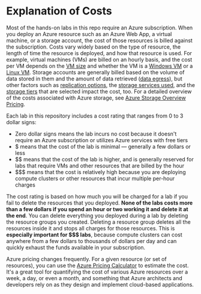 # Explanation of Costs

Most of the hands-on labs in this repo require an Azure subscription. When you deploy an Azure resource such as an Azure Web App, a virtual machine, or a storage account, the cost of those resources is billed against the subscription. Costs vary widely based on the type of resource, the length of time the resource is deployed, and how that resource is used. For example, virtual machines (VMs) are billed on an hourly basis, and the cost per VM depends on the [VM size](https://docs.microsoft.com/azure/virtual-machines/windows/sizes) and whether the VM is a [Windows VM](https://azure.microsoft.com/pricing/details/virtual-machines/windows/) or a [Linux VM](https://azure.microsoft.com/pricing/details/virtual-machines/linux/). Storage accounts are generally billed based on the volume of data stored in them and the amount of data retrieved ([data egress](https://azure.microsoft.com/pricing/details/bandwidth/)), but other factors such as [replication options](https://docs.microsoft.com/azure/storage/common/storage-redundancy), the [storage services used](https://docs.microsoft.com/azure/storage/common/storage-introduction), and the [storage tiers](https://docs.microsoft.com/azure/storage/blobs/storage-blob-storage-tiers) that are selected impact the cost, too. For a detailed overview of the costs associated with Azure storage, see [Azure Storage Overview Pricing](https://azure.microsoft.com/pricing/details/storage/).

Each lab in this repository includes a cost rating that ranges from 0 to 3 dollar signs:

- Zero dollar signs means the lab incurs no cost because it doesn't require an Azure subscription or utilizes Azure services with free tiers
- $ means that the cost of the lab is minimal — generally a few dollars or less
- $$ means that the cost of the lab is higher, and is generally reserved for labs that require VMs and other resources that are billed by the hour
- $$$ means that the cost is relatively high because you are deploying compute clusters or other resources that incur multiple per-hour charges

The cost rating is based on how much you will be charged for a lab if you fail to delete the resources that you deployed. **None of the labs costs more than a few dollars if you spend an hour or two working it and delete it at the end**. You can delete everything you deployed during a lab by deleting the resource groups you created. Deleting a resource group deletes all the resources inside it and stops all charges for those resources. This is **especially important for $$$ labs**, because compute clusters can cost anywhere from a few dollars to thousands of dollars per day and can quickly exhaust the funds available in your subscription.

Azure pricing changes frequently. For a given resource (or set of resources), you can use the [Azure Pricing Calculator](https://azure.microsoft.com/pricing/calculator/) to estimate the cost. It's a great tool for quantifying the cost of various Azure resources over a week, a day, or even a month, and something that Azure architects and developers rely on as they design and implement cloud-based applications.